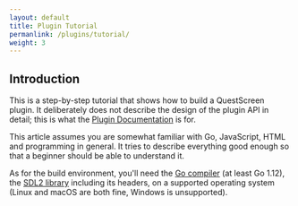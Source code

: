 ```yaml
---
layout: default
title: Plugin Tutorial
permanlink: /plugins/tutorial/
weight: 3
---
```


## Introduction

This is a step-by-step tutorial that shows how to build a QuestScreen plugin.
It deliberately does not describe the design of the plugin API in detail; this is what the [Plugin Documentation](/plugins/documentation/) is for.

This article assumes you are somewhat familiar with Go, JavaScript, HTML and programming in general.
It tries to describe everything good enough so that a beginner should be able to understand it.

As for the build environment, you'll need the [Go compiler][1] (at least Go 1.12), the [SDL2 library][2] including its headers, on a supported operating system (Linux and macOS are both fine, Windows is unsupported).

 [1]: https://golang.org/
 [2]: https://www.libsdl.org/download-2.0.php